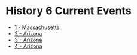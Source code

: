# History 6 Current Events

- [1 - Massachusetts](1-massachusetts.pdf)
- [2 - Arizona](2-arizona.pdf)
- [3 - Arizona](3-arizona.pdf)
- [4 - Arizona](4-arizona.pdf)